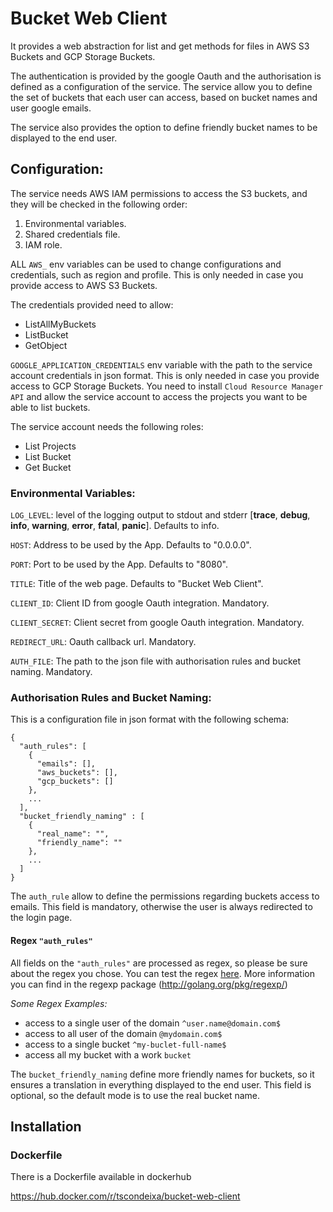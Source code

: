 # Bucket Web Client

It provides a web abstraction for list and get methods for files in AWS S3 Buckets and GCP Storage Buckets. 

The authentication is provided by the google Oauth and the authorisation is defined as a configuration of the service.
The service allow you to define the set of buckets that each user can access, based on bucket names and user google emails. 

The service also provides the option to define friendly bucket names to be displayed to the end user.

## Configuration:

The service needs AWS IAM permissions to access the S3 buckets, and they will be checked in the following order:
1. Environmental variables.
2. Shared credentials file.
3. IAM role.

ALL `AWS_` env variables can be used to change configurations and credentials, such as region and profile. 
This is only needed in case you provide access to AWS S3 Buckets.

The credentials provided need to allow:
- ListAllMyBuckets
- ListBucket
- GetObject

`GOOGLE_APPLICATION_CREDENTIALS` env variable with the path to the service account credentials in json format.
This is only needed in case you provide access to GCP Storage Buckets.
You need to install `Cloud Resource Manager API` and allow the service account to access the projects you want to be able to list buckets.


The service account needs the following roles:
- List Projects
- List Bucket
- Get Bucket

### Environmental Variables:

`LOG_LEVEL`: level of the logging output to stdout and stderr 
[**trace**, **debug**, **info**, **warning**, **error**, **fatal**, **panic**].
Defaults to info.

`HOST`: Address to be used by the App. Defaults to "0.0.0.0".

`PORT`: Port to be used by the App. Defaults to "8080".

`TITLE`: Title of the web page. Defaults to "Bucket Web Client".

`CLIENT_ID`: Client ID from google Oauth integration. Mandatory.

`CLIENT_SECRET`: Client secret from google Oauth integration. Mandatory.

`REDIRECT_URL`: Oauth callback url. Mandatory.

`AUTH_FILE`: The path to the json file with authorisation rules and bucket naming. Mandatory.


### Authorisation Rules and Bucket Naming:
This is a configuration file in json format with the following schema:

```
{
  "auth_rules": [
    {
      "emails": [],
      "aws_buckets": [],
      "gcp_buckets": []
    },
    ...
  ],
  "bucket_friendly_naming" : [
    {
      "real_name": "",
      "friendly_name": ""
    },
    ...
  ]
}
```

The `auth_rule` allow to define the permissions regarding buckets access to emails.
This field is mandatory, otherwise the user is always redirected to the login page.

#### Regex `"auth_rules"`
All fields on the `"auth_rules"` are processed as regex, so please be sure about the regex you chose. 
You can test the regex [here](https://regoio.herokuapp.com/).
More information you can find in the regexp package (http://golang.org/pkg/regexp/)

*Some Regex Examples:*
- access to a single user of the domain `^user.name@domain.com$`
- access to all user of the domain `@mydomain.com$`
- access to a single bucket `^my-buclet-full-name$`
- access all my bucket with a work `bucket`


The `bucket_friendly_naming` define more friendly names for buckets, so it ensures a translation in everything displayed to the end user. 
This field is optional, so the default mode is to use the real bucket name.


## Installation

### Dockerfile
There is a Dockerfile available in dockerhub

https://hub.docker.com/r/tscondeixa/bucket-web-client